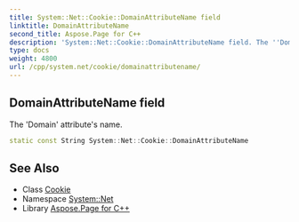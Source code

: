 ```yaml
---
title: System::Net::Cookie::DomainAttributeName field
linktitle: DomainAttributeName
second_title: Aspose.Page for C++
description: 'System::Net::Cookie::DomainAttributeName field. The ''Domain'' attribute''s name in C++.'
type: docs
weight: 4800
url: /cpp/system.net/cookie/domainattributename/
---
```

## DomainAttributeName field


The 'Domain' attribute's name.

```cpp
static const String System::Net::Cookie::DomainAttributeName
```

## See Also

* Class [Cookie](../)
* Namespace [System::Net](../../)
* Library [Aspose.Page for C++](../../../)
